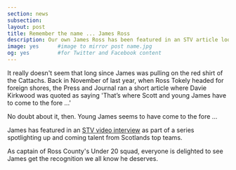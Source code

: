 ```yaml
---
section: news
subsection:
layout: post
title: Remember the name ... James Ross
description: Our own James Ross has been featured in an STV article looking at the up and coming stars of Scottish football.
image: yes      #image to mirror post name.jpg
og: yes         #for Twitter and Facebook content
---
```

It really doesn't seem that long since James was pulling on the red shirt of the Cattachs. Back in November of last year, when Ross Tokely headed for foreign shores, the Press and Journal ran a short article where Davie Kirkwood was quoted as saying 'That’s where Scott and young James have to come to the fore ...'

No doubt about it, then. Young James seems to have come to the fore ...

James has featured in an [STV video interview](http://sport.stv.tv/football/clubs/ross-county/1336177-remember-the-name-james-ross-journey-from-plumber-to-the-premiership/) as part of a series spotlighting up and coming talent from Scotlands top teams.

As captain of Ross County's Under 20 squad, everyone is delighted to see James get the recognition we all know he deserves.